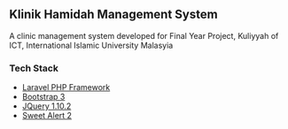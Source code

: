 ## Klinik Hamidah Management System

A clinic management system developed for Final Year Project, Kuliyyah of ICT, International Islamic University Malasyia

### Tech Stack

- [Laravel PHP Framework](https://laravel.com)
- [Bootstrap 3](http://getbootstrap.com)
- [JQuery 1.10.2](https://jquery.com)
- [Sweet Alert 2](https://sweetalert.js.org/guides/)

